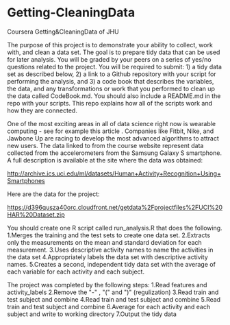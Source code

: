 Getting-CleaningData
====================

Coursera Getting&amp;CleaningData of JHU

The purpose of this project is to demonstrate your ability to collect, work with, and clean a data set. The goal is to prepare tidy data that can be used for later analysis. You will be graded by your peers on a series of yes/no questions related to the project. You will be required to submit: 1) a tidy data set as described below, 2) a link to a Github repository with your script for performing the analysis, and 3) a code book that describes the variables, the data, and any transformations or work that you performed to clean up the data called CodeBook.md. You should also include a README.md in the repo with your scripts. This repo explains how all of the scripts work and how they are connected.  

One of the most exciting areas in all of data science right now is wearable computing - see for example this article . Companies like Fitbit, Nike, and Jawbone Up are racing to develop the most advanced algorithms to attract new users. The data linked to from the course website represent data collected from the accelerometers from the Samsung Galaxy S smartphone. A full description is available at the site where the data was obtained: 

http://archive.ics.uci.edu/ml/datasets/Human+Activity+Recognition+Using+Smartphones 

Here are the data for the project: 

https://d396qusza40orc.cloudfront.net/getdata%2Fprojectfiles%2FUCI%20HAR%20Dataset.zip 

 You should create one R script called run_analysis.R that does the following. 	
 1.Merges the training and the test sets to create one data set.
 2.Extracts only the measurements on the mean and standard deviation for each measurement. 
 3.Uses descriptive activity names to name the activities in the data set
 4.Appropriately labels the data set with descriptive activity names. 
 5.Creates a second, independent tidy data set with the average of each variable for each activity and each subject.


The project was completed by the following steps:
1.Read features and activity_labels
2.Remove the "-" ,  "(" and ")" (regulization)
3.Read train and test subject and combine
4.Read train and test subject and combine
5.Read train and test subject and combine 
6.Average for each activity and each subject and write to working directory
7.Output the tidy data
